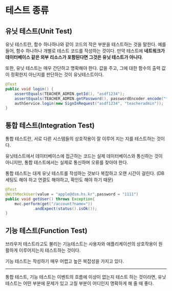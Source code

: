 # 테스트 종류



## 유닛 테스트(Unit Test)

유닛 테스트란, 함수 하나하나와 같이 코드의 작은 부분을 테스트하는 것을 말한다. 예를 들어, 함수 하나하나 개별로 테스트 코드를 작성하는 것이다. 만약 테스트에 **네트워크가 데이터베이스 같은 외부 리소스가 포함된다면 그것은 유닛 테스트가 아니다**.



또한, 유닛 테스트는 매우 간단하고 명확해야 한다. 값을 주고, 그에 대한 함수의 출력 값이 정확한지 아닌지를 판단하는 것이 유닛테스트이다.

```java
@Test
public void login() {
    assertEquals(TEACHER_ADMIN.getId(), "asdf1234");
    assertEquals(TEACHER_ADMIN.getPassword(), passwordEncoder.encode("teacheradmin"));
    authService.login(new SignInRequest("asdf1234", "teacheradmin"));
}
```





## 통합 테스트(Integration Test)

통합 테스트란, 서로 다른 시스템들의 상호작용이 잘 이루어 지는 지를 테스트하는 것이다.

유닛테스트에서 데이터베이스에 접근하는 코드는 실제 데이터베이스와 통신하는 것이 아니지만, 통합 테스트에서는 실제로 통신하며 오류를 찾아야 한다.



통합 테스트는 대게 유닛 테스트를 작성하는 것보다 복잡하고 오랜 시간이 걸린다. (DB 세팅도 해야 하고 연결도 해야하고, 확인도 해야 하기 때문)

```java
@Test
@WithMockUser(value = "apple@dsm.hs.kr",password = "1111")
public void getUser() throws Exception{
    mvc.perform(get("/account?name="))
            .andExpect(status().isOk());
}
```





## 기능 테스트(Function Test)

브라우저 테스트라고도 불리는 기능테스트는 사용자와 애플리케이션의 상호작용이 원활하게 이루어지는지 테스트하는 것이다.

기능 테스트는 작성하기 매우 어렵고 높은 복잡성을 가지고 있다.



____



통합 테스트, 기능 테스트는 이벤트의 흐름에 이상이 없는지 테스트 하는 것이라면, 유닛 테스트는 어떤 부분에 문제가 있고 고칠 부분이 어디인지 명확하게 해 줄 때 좋다.
